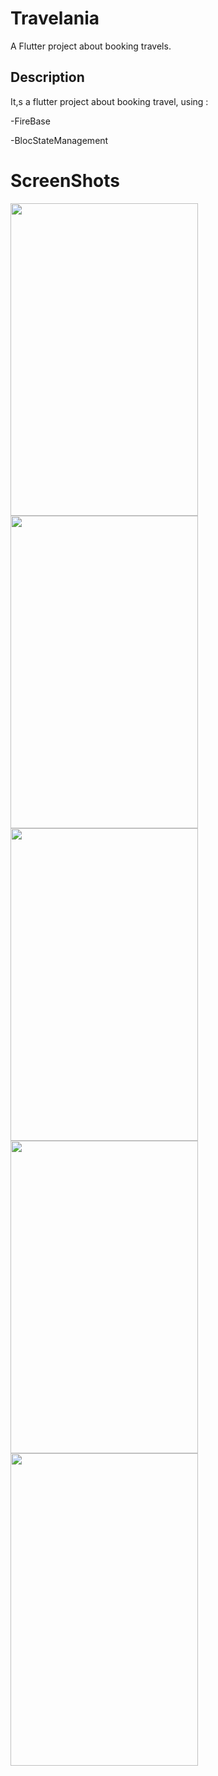 # Travelania

A Flutter project about booking travels.

## Description

It,s a flutter project about booking travel, using :

-FireBase

-BlocStateManagement


# ScreenShots

<img src="https://user-images.githubusercontent.com/58815062/162922334-27427edd-8296-491e-958f-0c4e4dcfe82b.png" style=" width:300px ; height:500px " />
<img src="https://user-images.githubusercontent.com/58815062/162922298-87e55abe-8954-48fd-966a-63b5fe340cfa.png" style=" width:300px ; height:500px " />
<img src="https://user-images.githubusercontent.com/58815062/162922442-f0d8f318-5f63-4439-abfb-788f94832652.png" style=" width:300px ; height:500px " />
<img src="https://user-images.githubusercontent.com/58815062/162922380-c39319b6-effa-4127-848b-e9356069676e.png" style=" width:300px ; height:500px " />
<img src="https://user-images.githubusercontent.com/58815062/162922289-ef7a2d53-b0a3-45ba-ab23-5ac86e8fd051.png" style=" width:300px ; height:500px " />



